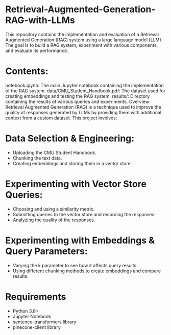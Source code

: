 # Retrieval-Augmented-Generation-RAG-with-LLMs

This repository contains the implementation and evaluation of a Retrieval Augmented Generation (RAG) system using a large language model (LLM). The goal is to build a RAG system, experiment with various components, and evaluate its performance.

# Contents:
notebook.ipynb: The main Jupyter notebook containing the implementation of the RAG system.
data/CMU_Student_Handbook.pdf: The dataset used for creating embeddings and testing the RAG system.
results/: Directory containing the results of various queries and experiments.
Overview
Retrieval Augmented Generation (RAG) is a technique used to improve the quality of responses generated by LLMs by providing them with additional context from a custom dataset. This project involves:

# Data Selection & Engineering:
- Uploading the CMU Student Handbook.
- Chunking the text data.
- Creating embeddings and storing them in a vector store.

# Experimenting with Vector Store Queries:
- Choosing and using a similarity metric.
- Submitting queries to the vector store and recording the responses.
- Analyzing the quality of the responses.

# Experimenting with Embeddings & Query Parameters:
- Varying the k parameter to see how it affects query results.
- Using different chunking methods to create embeddings and compare results.

# Requirements
- Python 3.8+
- Jupyter Notebook
- sentence-transformers library
- pinecone-client library
